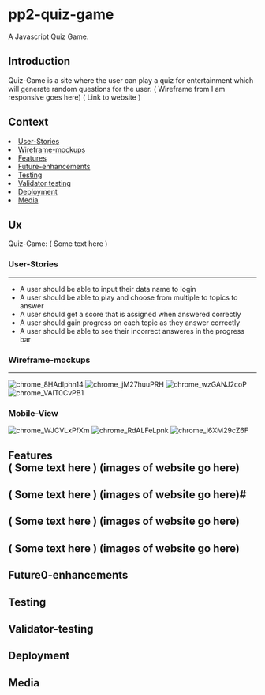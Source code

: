 # pp2-quiz-game
A Javascript Quiz Game.

## Introduction
Quiz-Game is a site where the user can play a quiz for entertainment which will generate random questions for the user.
( Wireframe from I am responsive goes here)
( Link to website )

## Context
<li><a href="#User-Stories">User-Stories</li>
<li><a href="#Wireframe-mockups">Wireframe-mockups</li>
<li><a href="#Features">Features</li>
<li><a href="#Future-enhancements">Future-enhancements</li>
<li><a href="#Testing">Testing</a></li>
<li><a href="#Validator-testing">Validator testing</a></li>
<li><a href="#Deployment">Deployment</a></li>
<li><a href="#Media">Media</a></li>

## Ux <br>
Quiz-Game: ( Some text here )

### User-Stories
--------------------
- A user should be able to input their data name to login
- A user should be able to play and choose from multiple to topics to answer
- A user should get a score that is assigned when answered correctly 
- A user should gain progress on each topic as they answer correctly
- A user should be able to see their incorrect answeres in the progress bar 

### Wireframe-mockups
--------------------
![chrome_8HAdIphn14](https://user-images.githubusercontent.com/43074374/144050653-96c5c12d-638e-4b12-9f61-1e7109991de5.png)
![chrome_jM27huuPRH](https://user-images.githubusercontent.com/43074374/144055164-554a849c-0f31-4e22-b5b5-dfd61a152909.png)
![chrome_wzGANJ2coP](https://user-images.githubusercontent.com/43074374/144055714-66f7fa3e-fa20-410e-bbf1-e4b72593a9ef.png)
![chrome_VAIT0CvPB1](https://user-images.githubusercontent.com/43074374/144056129-b5cc6536-c8dc-4106-804f-39e3b449111d.png)
### Mobile-View
![chrome_WJCVLxPfXm](https://user-images.githubusercontent.com/43074374/144108281-cabffc96-fecd-4474-af73-86f8a4c0affe.png)
![chrome_RdALFeLpnk](https://user-images.githubusercontent.com/43074374/144108535-e5cb317d-0a09-40d5-a051-8a4510994ddb.png)
![chrome_i6XM29cZ6F](https://user-images.githubusercontent.com/43074374/144108755-293cd431-7202-4fb9-9eea-a1b844ba8502.png)


Features <br>
( Some text here )
(images of website go here)
--------------------
( Some text here )
(images of website go here)#
--------------------
( Some text here )
(images of website go here)
--------------------
( Some text here )
(images of website go here)
--------------------

Future0-enhancements <br>
--------------------
Testing  <br>
--------------------
Validator-testing  <br>
--------------------
Deployment  <br>
--------------------
Media  <br>
--------------------

